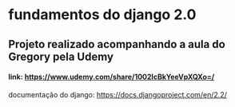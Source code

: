 # fundamentos do django 2.0

## Projeto realizado acompanhando a aula do Gregory pela Udemy
#### link: https://www.udemy.com/share/1002lcBkYeeVpXQXo=/

documentação do django: https://docs.djangoproject.com/en/2.2/

